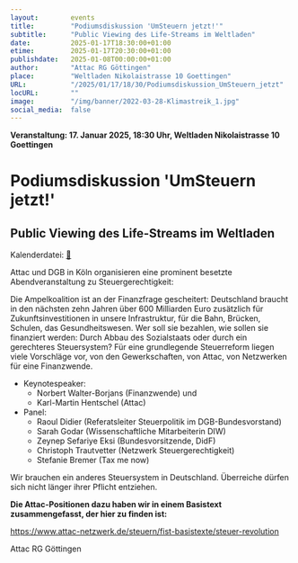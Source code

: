 ```yaml
---
layout:        events
title:         "Podiumsdiskussion 'UmSteuern jetzt!'"
subtitle:      "Public Viewing des Life-Streams im Weltladen"
date:          2025-01-17T18:30:00+01:00
etime:         2025-01-17T20:30:00+01:00
publishdate:   2025-01-08T00:00:00+01:00
author:        "Attac RG Göttingen"
place:         "Weltladen Nikolaistrasse 10 Goettingen"
URL:           "/2025/01/17/18/30/Podiumsdiskussion_UmSteuern_jetzt"
locURL:        ""
image:         "/img/banner/2022-03-28-Klimastreik_1.jpg"
social_media:  false
---
```


**Veranstaltung: 17. Januar 2025, 18:30 Uhr, Weltladen Nikolaistrasse 10 Goettingen**

Podiumsdiskussion 'UmSteuern jetzt!'
===========

Public Viewing des Life-Streams im Weltladen
-----------


Kalenderdatei: [📆](/ics/2025-01-17_18-30_podiumsdiskussion_umsteuern_jetzt.ics)

Attac und DGB in Köln organisieren eine prominent besetzte Abendveranstaltung zu Steuergerechtigkeit:

Die Ampelkoalition ist an der Finanzfrage gescheitert: Deutschland braucht in den nächsten zehn Jahren über 600 Milliarden Euro zusätzlich für Zukunftsinvestitionen in unsere Infrastruktur, für die Bahn, Brücken, Schulen, das Gesundheitswesen. Wer soll sie bezahlen, wie sollen sie finanziert werden: Durch Abbau des Sozialstaats oder durch ein gerechteres Steuersystem? Für eine grundlegende Steuerreform liegen viele Vorschläge vor, von den Gewerkschaften, von Attac, von Netzwerken für eine Finanzwende.

 

- Keynotespeaker: 
	- Norbert Walter-Borjans (Finanzwende) und 
	- Karl-Martin Hentschel (Attac)
- Panel:
	- Raoul Didier (Referatsleiter Steuerpolitik im DGB-Bundesvorstand)
	- Sarah Godar (Wissenschaftliche Mitarbeiterin DIW)
	- Zeynep Sefariye Eksi (Bundesvorsitzende, DidF)
	- Christoph Trautvetter (Netzwerk Steuergerechtigkeit)
	- Stefanie Bremer (Tax me now)

 

Wir brauchen ein anderes Steuersystem in Deutschland. Überreiche dürfen sich nicht länger ihrer Pflicht entziehen.

**Die Attac-Positionen dazu haben wir in einem Basistext zusammengefasst, der hier zu finden ist:**

https://www.attac-netzwerk.de/steuern/fist-basistexte/steuer-revolution

Attac RG Göttingen

